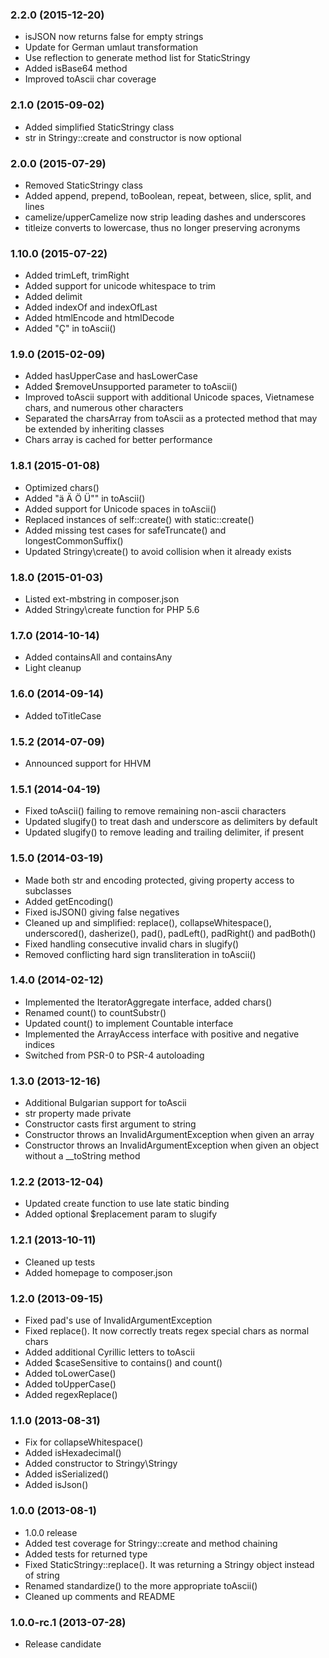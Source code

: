 ### 2.2.0 (2015-12-20)

* isJSON now returns false for empty strings
* Update for German umlaut transformation
* Use reflection to generate method list for StaticStringy
* Added isBase64 method
* Improved toAscii char coverage

### 2.1.0 (2015-09-02)

* Added simplified StaticStringy class
* str in Stringy::create and constructor is now optional

### 2.0.0 (2015-07-29)

 * Removed StaticStringy class
 * Added append, prepend, toBoolean, repeat, between, slice, split, and lines
 * camelize/upperCamelize now strip leading dashes and underscores
 * titleize converts to lowercase, thus no longer preserving acronyms

### 1.10.0 (2015-07-22)

 * Added trimLeft, trimRight
 * Added support for unicode whitespace to trim
 * Added delimit
 * Added indexOf and indexOfLast
 * Added htmlEncode and htmlDecode
 * Added "Ç" in toAscii()

### 1.9.0 (2015-02-09)

 * Added hasUpperCase and hasLowerCase
 * Added $removeUnsupported parameter to toAscii()
 * Improved toAscii support with additional Unicode spaces, Vietnamese chars,
   and numerous other characters
 * Separated the charsArray from toAscii as a protected method that may be
   extended by inheriting classes
 * Chars array is cached for better performance

### 1.8.1 (2015-01-08)

 * Optimized chars()
 * Added "ä Ä Ö Ü"" in toAscii()
 * Added support for Unicode spaces in toAscii()
 * Replaced instances of self::create() with static::create()
 * Added missing test cases for safeTruncate() and longestCommonSuffix()
 * Updated Stringy\create() to avoid collision when it already exists

### 1.8.0 (2015-01-03)

 * Listed ext-mbstring in composer.json
 * Added Stringy\create function for PHP 5.6

### 1.7.0 (2014-10-14)

 * Added containsAll and containsAny
 * Light cleanup

### 1.6.0 (2014-09-14)

 * Added toTitleCase

### 1.5.2 (2014-07-09)

 * Announced support for HHVM

### 1.5.1 (2014-04-19)

  * Fixed toAscii() failing to remove remaining non-ascii characters
  * Updated slugify() to treat dash and underscore as delimiters by default
  * Updated slugify() to remove leading and trailing delimiter, if present

### 1.5.0 (2014-03-19)

  * Made both str and encoding protected, giving property access to subclasses
  * Added getEncoding()
  * Fixed isJSON() giving false negatives
  * Cleaned up and simplified: replace(), collapseWhitespace(), underscored(),
    dasherize(), pad(), padLeft(), padRight() and padBoth()
  * Fixed handling consecutive invalid chars in slugify()
  * Removed conflicting hard sign transliteration in toAscii()

### 1.4.0 (2014-02-12)

  * Implemented the IteratorAggregate interface, added chars()
  * Renamed count() to countSubstr()
  * Updated count() to implement Countable interface
  * Implemented the ArrayAccess interface with positive and negative indices
  * Switched from PSR-0 to PSR-4 autoloading

### 1.3.0 (2013-12-16)

  * Additional Bulgarian support for toAscii
  * str property made private
  * Constructor casts first argument to string
  * Constructor throws an InvalidArgumentException when given an array
  * Constructor throws an InvalidArgumentException when given an object without
    a __toString method

### 1.2.2 (2013-12-04)

  * Updated create function to use late static binding
  * Added optional $replacement param to slugify

### 1.2.1 (2013-10-11)

  * Cleaned up tests
  * Added homepage to composer.json

### 1.2.0 (2013-09-15)

  * Fixed pad's use of InvalidArgumentException
  * Fixed replace(). It now correctly treats regex special chars as normal chars
  * Added additional Cyrillic letters to toAscii
  * Added $caseSensitive to contains() and count()
  * Added toLowerCase()
  * Added toUpperCase()
  * Added regexReplace()

### 1.1.0 (2013-08-31)

  * Fix for collapseWhitespace()
  * Added isHexadecimal()
  * Added constructor to Stringy\Stringy
  * Added isSerialized()
  * Added isJson()

### 1.0.0 (2013-08-1)

  * 1.0.0 release
  * Added test coverage for Stringy::create and method chaining
  * Added tests for returned type
  * Fixed StaticStringy::replace(). It was returning a Stringy object instead of string
  * Renamed standardize() to the more appropriate toAscii()
  * Cleaned up comments and README

### 1.0.0-rc.1 (2013-07-28)

  * Release candidate
